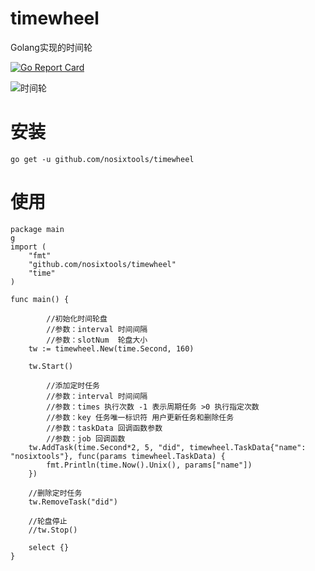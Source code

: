 # timewheel

Golang实现的时间轮

[![Go Report Card](https://goreportcard.com/badge/github.com/nosixtools/timewheel)](https://goreportcard.com/report/github.com/nosixtools/timewheel)

![时间轮](https://raw.githubusercontent.com/nosixtools/timewheel/master/timewheel.jpg)


# 安装

```shell
go get -u github.com/nosixtools/timewheel
```

# 使用

```
package main
g
import (
	"fmt"
	"github.com/nosixtools/timewheel"
	"time"
)

func main() {

        //初始化时间轮盘
        //参数：interval 时间间隔
        //参数：slotNum  轮盘大小
	tw := timewheel.New(time.Second, 160)

	tw.Start()
	
        //添加定时任务
        //参数：interval 时间间隔
        //参数：times 执行次数 -1 表示周期任务 >0 执行指定次数
        //参数：key 任务唯一标识符 用户更新任务和删除任务
        //参数：taskData 回调函数参数
        //参数：job 回调函数
	tw.AddTask(time.Second*2, 5, "did", timewheel.TaskData{"name": "nosixtools"}, func(params timewheel.TaskData) {
		fmt.Println(time.Now().Unix(), params["name"])
	})
	
	//删除定时任务
	tw.RemoveTask("did")
	
	//轮盘停止
	//tw.Stop()

	select {}
}


```